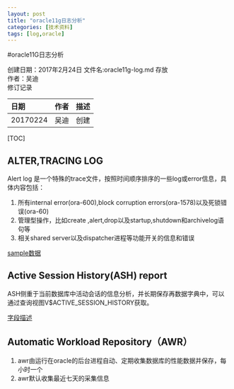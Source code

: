 ```yaml
---
layout: post
title: "oracle11g日志分析"
categories: [技术资料]
tags: [log,oracle]
---
```


#oracle11G日志分析

创建日期：2017年2月24日
文件名:oracle11g-log.md
存放	
作者：吴迪	
修订记录

|日期	|作者|	描述|
|:---|:---|:----|
|20170224|吴迪  |创建     |
		

[TOC]

## ALTER,TRACING LOG
Alert log 是一个特殊的trace文件，按照时间顺序排序的一些log或error信息，具体内容包括：
1. 所有internal error(ora-600),block corruption errors(ora-1578)以及死锁错误(ora-60)
2. 管理型操作，比如create ,alert,drop以及startup,shutdown和archivelog语句等
3. 相关shared server以及dispatcher进程等功能开关的信息和错误

[sample数据](/attach/oracle11g/alert_TEST.log)


## Active Session History(ASH) report 
ASH侧重于当前数据库中活动会话的信息分析，并长期保存再数据字典中，可以通过查询视图V$ACTIVE_SESSION_HISTORY获取。

[字段描述](https://docs.oracle.com/cd/B19306_01/server.102/b14237/dynviews_1007.htm#REFRN30299)

## Automatic Workload Repository（AWR）
1. awr由运行在oracle的后台进程自动、定期收集数据库的性能数据并保存，每小时一个
2. awr默认收集最近七天的采集信息

